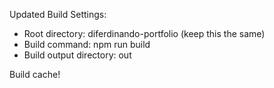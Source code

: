  Updated Build Settings:

  - Root directory: diferdinando-portfolio (keep this the same)
  - Build command: npm run build
  - Build output directory: out

  Build cache!